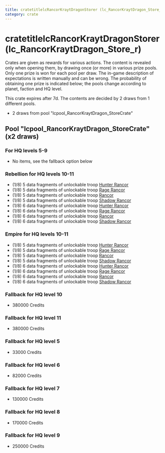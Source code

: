 ```yaml
---
title: cratetitlelcRancorKraytDragonStorer (lc_RancorKraytDragon_Store_r)
category: crate
---
```


# cratetitlelcRancorKraytDragonStorer (lc_RancorKraytDragon_Store_r)

Crates are given as rewards for various actions. The content is revealed only when opening them, by drawing once (or more) in various prize pools. Only one prize is won for each pool per draw. The in-game description of expectations is written manually and can be wrong. The probability of obtaining one prize is indicated below; the pools change according to planet, faction and HQ level.

This crate expires after 7d. The contents are decided by 2 draws from 1 different pools.
  * 2 draws from pool "lcpool_RancorKraytDragon_StoreCrate"

## Pool "lcpool_RancorKraytDragon_StoreCrate" (x2 draws)

### For HQ levels 5-9

  * No items, see the fallback option below

### Rebellion for HQ levels 10-11

  * (1/8) 5 data fragments of unlockable troop [Hunter Rancor](RebelHunterRancorCreature)
  * (1/8) 5 data fragments of unlockable troop [Rage Rancor](RebelRageRancorCreature)
  * (1/8) 5 data fragments of unlockable troop [Rancor](RebelRancorCreature)
  * (1/8) 5 data fragments of unlockable troop [Shadow Rancor](RebelShadowRancorCreature)
  * (1/8) 6 data fragments of unlockable troop [Hunter Rancor](RebelHunterRancorCreature)
  * (1/8) 6 data fragments of unlockable troop [Rage Rancor](RebelRageRancorCreature)
  * (1/8) 6 data fragments of unlockable troop [Rancor](RebelRancorCreature)
  * (1/8) 6 data fragments of unlockable troop [Shadow Rancor](RebelShadowRancorCreature)

### Empire for HQ levels 10-11

  * (1/8) 5 data fragments of unlockable troop [Hunter Rancor](EmpireHunterRancorCreature)
  * (1/8) 5 data fragments of unlockable troop [Rage Rancor](EmpireRageRancorCreature)
  * (1/8) 5 data fragments of unlockable troop [Rancor](EmpireRancorCreature)
  * (1/8) 5 data fragments of unlockable troop [Shadow Rancor](EmpireShadowRancorCreature)
  * (1/8) 6 data fragments of unlockable troop [Hunter Rancor](EmpireHunterRancorCreature)
  * (1/8) 6 data fragments of unlockable troop [Rage Rancor](EmpireRageRancorCreature)
  * (1/8) 6 data fragments of unlockable troop [Rancor](EmpireRancorCreature)
  * (1/8) 6 data fragments of unlockable troop [Shadow Rancor](EmpireShadowRancorCreature)

### Fallback for HQ level 10

  * 380000 Credits

### Fallback for HQ level 11

  * 380000 Credits

### Fallback for HQ level 5

  * 33000 Credits

### Fallback for HQ level 6

  * 82000 Credits

### Fallback for HQ level 7

  * 130000 Credits

### Fallback for HQ level 8

  * 170000 Credits

### Fallback for HQ level 9

  * 250000 Credits